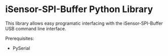 # iSensor-SPI-Buffer Python Library

This library allows easy programatic interfacing with the iSensor-SPI-Buffer USB command line interface.

Prerequisites:
* PySerial 
